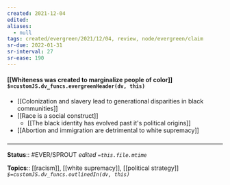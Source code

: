 ```yaml
---
created: 2021-12-04 
edited: 
aliases:
  - null
tags: created/evergreen/2021/12/04, review, node/evergreen/claim
sr-due: 2022-01-31
sr-interval: 27
sr-ease: 190
---
```


#### [[Whiteness was created to marginalize people of color]] `$=customJS.dv_funcs.evergreenHeader(dv, this)`

- [[Colonization and slavery lead to generational disparities in black communities]]
- [[Race is a social construct]]
	- [[The black identity has evolved past it's political origins]]
- [[Abortion and immigration are detrimental to white supremacy]]

### <hr class="footnote"/>

**Status**:: #EVER/SPROUT
*edited `=this.file.mtime`*

**Topics**:: [[racism]], [[white supremacy]], [[political strategy]]
*`$=customJS.dv_funcs.outlinedIn(dv, this)`*
